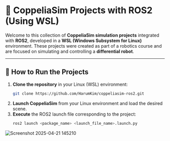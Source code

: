 # 🤖 CoppeliaSim Projects with ROS2 (Using WSL)

Welcome to this collection of **CoppeliaSim simulation projects** integrated with **ROS2**, developed in a **WSL (Windows Subsystem for Linux)** environment. These projects were created as part of a robotics course and are focused on simulating and controlling a **differential robot**.

---

## 🚀 How to Run the Projects

1. **Clone the repository** in your Linux (WSL) environment:
   ```bash
   git clone https://github.com/HarumKim/coppeliasim-ros2.git

2. **Launch CoppeliaSim** from your Linux environment and load the desired scene.
3. **Execute** the ROS2 launch file corresponding to the project:
   ```bash
   ros2 launch <package_name> <launch_file_name>.launch.py

![Screenshot 2025-04-21 145210](https://github.com/user-attachments/assets/8ac72023-e8e4-4e67-93fe-480a54fac044)


